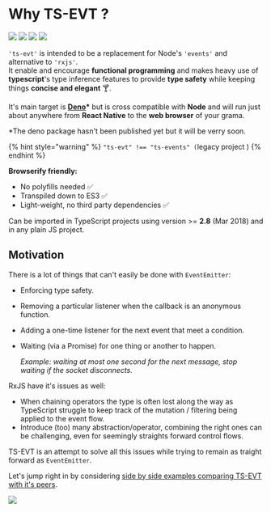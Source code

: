 # Why TS-EVT ?

![](https://img.shields.io/bundlephobia/min/ts-evt) ![](https://img.shields.io/bundlephobia/minzip/ts-evt) ![](https://img.shields.io/david/garronej/ts-evt) ![](https://img.shields.io/npm/l/ts-evt)

`'ts-evt'` is intended to be a replacement for Node's `'events'` and alternative to `'rxjs'`.  
It enable and encourage **functional programming** and makes heavy use of **typescript**'s type inference features to provide **type safety** while keeping things **concise and elegant** 🍸.

It's main target is [**Deno**](https://github.com/denoland/deno)**\***  but is cross compatible with **Node** and will run just about anywhere from **React Native** to the **web browser** of your grama.

\*The deno package hasn't been published yet but it will be verry soon.

{% hint style="warning" %}
`"ts-evt" !== "ts-events" (`legacy project  \) 
{% endhint %}

**Browserify friendly:**

* No polyfills needed ✅  
* Transpiled down to ES3 ✅  
* Light-weight, no third party dependencies ✅   

Can be imported in TypeScript projects using version &gt;= **2.8** \(Mar 2018\) and in any plain JS project.

## Motivation

There is a lot of things that can't easily be done with `EventEmitter`:

* Enforcing type safety. 
* Removing a particular listener when the callback is an anonymous function.
* Adding a one-time listener for the next event that meet a condition.
* Waiting \(via a Promise\) for one thing or another to happen.

  _Example: waiting at most one second for the next message, stop waiting if the socket disconnects._

RxJS have it's issues as well:

* When chaining operators the type is often lost along the way as TypeScript struggle to keep track of the mutation / filtering being applied to the event flow.
* Introduce \(too\) many abstraction/operator, combining the right ones can be challenging, even for seemingly straights forward control flows.

TS-EVT is an attempt to solve all this issues while trying to remain as traight forward as `EventEmitter`.

Let's jump right in by considering [side by side examples comparing TS-EVT with it's peers](https://docs.ts-evt.dev/overview).

![](https://ts-evt.dev/assets/img/gun-vs-sword.gif)


